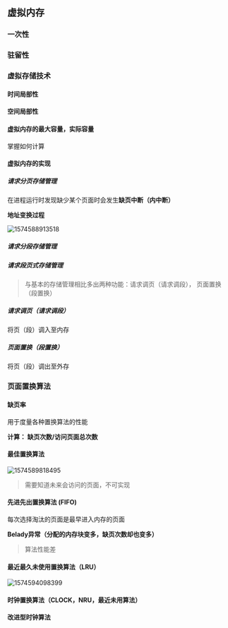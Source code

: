 ## 虚拟内存

### 一次性

### 驻留性



### 虚拟存储技术

#### 时间局部性

#### 空间局部性



#### 虚拟内存的最大容量，实际容量

掌握如何计算



#### 虚拟内存的实现

##### 请求分页存储管理

在进程运行时发现缺少某个页面时会发生**缺页中断（内中断）**

**地址变换过程**

![1574588913518](E:\docsify\docs\操作系统\images\1574588913518.png)

##### 请求分段存储管理

##### 请求段页式存储管理

> 与基本的存储管理相比多出两种功能：请求调页（请求调段）， 页面置换（段置换）

##### 请求调页（请求调段）

将页（段）调入至内存

##### 页面置换（段置换）

将页（段）调出至外存



### 页面置换算法

#### 缺页率

用于度量各种置换算法的性能

**计算： 缺页次数/访问页面总次数**



#### 最佳置换算法

![1574589818495](E:\docsify\docs\操作系统\images\1574589818495.png)

> 需要知道未来会访问的页面，不可实现

#### 先进先出置换算法 (FIFO)

每次选择淘汰的页面是最早进入内存的页面

**Belady异常（分配的内存块变多，缺页次数却也变多）**

> 算法性能差

#### 最近最久未使用置换算法（LRU）

![1574594098399](E:\docsify\docs\操作系统\images\1574594098399.png)

#### 时钟置换算法（CLOCK，NRU，最近未用算法）



#### 改进型时钟算法

